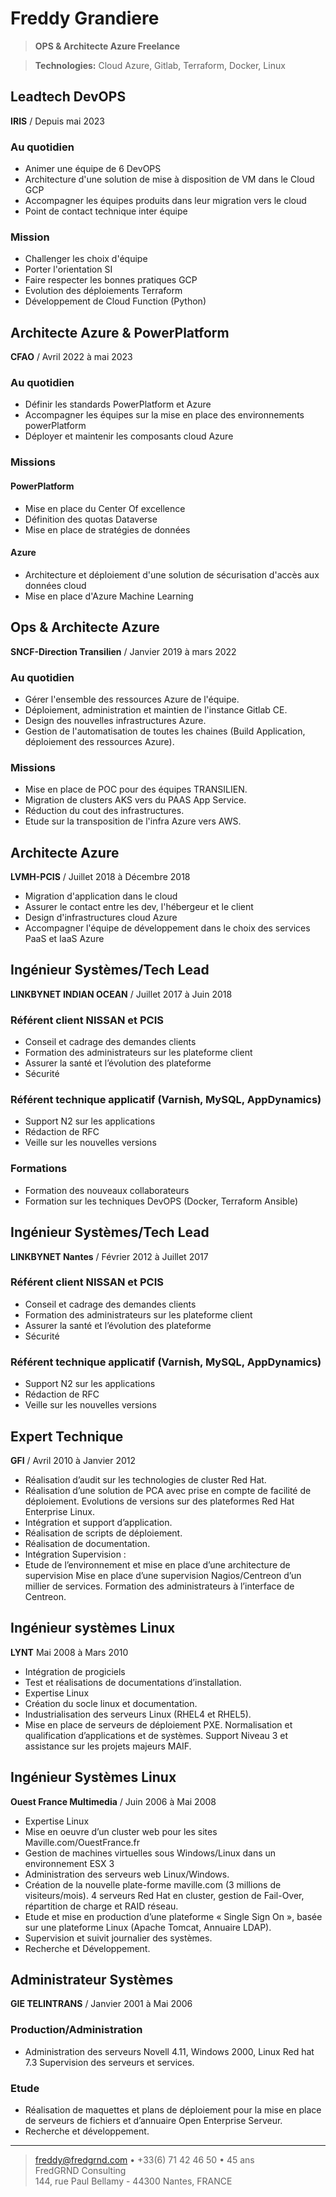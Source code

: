 # Freddy Grandiere

> **OPS & Architecte Azure Freelance**

> **Technologies:** Cloud Azure, Gitlab, Terraform, Docker, Linux

## Leadtech DevOPS

**IRIS** / Depuis mai 2023

### Au quotidien
* Animer une équipe de 6 DevOPS
* Architecture d'une solution de mise à disposition de VM dans le Cloud GCP
* Accompagner les équipes produits dans leur migration vers le cloud
* Point de contact technique inter équipe

### Mission

* Challenger les choix d'équipe
* Porter l'orientation SI
* Faire respecter les bonnes pratiques GCP
* Evolution des déploiements Terraform
* Développement de Cloud Function (Python)
<div style="page-break-after: always;"></div>

## Architecte Azure & PowerPlatform

**CFAO** / Avril 2022 à mai 2023

### Au quotidien

* Définir les standards PowerPlatform et Azure
* Accompagner les équipes sur la mise en place des environnements powerPlatform
* Déployer et maintenir les composants cloud Azure

### Missions

#### PowerPlatform
  * Mise en place du Center Of excellence 
  * Définition des quotas Dataverse
  * Mise en place de stratégies de données

#### Azure
  * Architecture et déploiement d'une solution de sécurisation d'accès aux données cloud
  * Mise en place d'Azure Machine Learning

<div style="page-break-after: always;"></div>

## Ops & Architecte Azure

**SNCF-Direction Transilien** / Janvier 2019 à mars 2022

### Au quotidien

* Gérer l'ensemble des ressources Azure de l'équipe.
* Déploiement, administration et maintien de l'instance Gitlab CE.
* Design des nouvelles infrastructures Azure.
* Gestion de l'automatisation de toutes les chaines (Build Application, déploiement des ressources Azure).

### Missions

* Mise en place de POC pour des équipes TRANSILIEN.
* Migration de clusters AKS vers du PAAS App Service.
* Réduction du cout des infrastructures.
* Etude sur la transposition de l'infra Azure vers AWS.

<div style="page-break-after: always;"></div>

## Architecte Azure

**LVMH-PCIS** / Juillet 2018 à Décembre 2018

* Migration d'application dans le cloud
* Assurer le contact entre les dev, l'hébergeur et le client
* Design d'infrastructures cloud Azure
* Accompagner l'équipe de développement dans le choix des services PaaS et IaaS Azure

## Ingénieur Systèmes/Tech Lead

**LINKBYNET INDIAN OCEAN** / Juillet 2017 à Juin 2018

### Référent client NISSAN et PCIS

* Conseil et cadrage des demandes clients
* Formation des administrateurs sur les plateforme client
* Assurer la santé et l’évolution des plateforme
* Sécurité

### Référent technique applicatif (Varnish, MySQL, AppDynamics)

* Support N2 sur les applications
* Rédaction de RFC
* Veille sur les nouvelles versions

### Formations

* Formation des nouveaux collaborateurs
* Formation sur les techniques DevOPS (Docker, Terraform Ansible)

<div style="page-break-after: always;"></div>

## Ingénieur Systèmes/Tech Lead

**LINKBYNET Nantes** / Février 2012 à Juillet 2017

### Référent client NISSAN et PCIS

* Conseil et cadrage des demandes clients
* Formation des administrateurs sur les plateforme client
* Assurer la santé et l’évolution des plateforme
* Sécurité

### Référent technique applicatif (Varnish, MySQL, AppDynamics)

* Support N2 sur les applications
* Rédaction de RFC
* Veille sur les nouvelles versions
## Expert Technique

**GFI** / Avril 2010 à Janvier 2012

* Réalisation d’audit sur les technologies de cluster Red Hat.
* Réalisation d’une solution de PCA avec prise en compte de facilité de déploiement. Evolutions de versions sur des plateformes Red Hat Enterprise Linux.
* Intégration et support d’application.
* Réalisation de scripts de déploiement.
* Réalisation de documentation.
* Intégration Supervision :
* Etude de l’environnement et mise en place d’une architecture de supervision Mise en place d’une supervision Nagios/Centreon d’un millier de services. Formation des administrateurs à l’interface de Centreon.

<div style="page-break-after: always;"></div>

## Ingénieur systèmes Linux

**LYNT** Mai 2008 à Mars 2010

* Intégration de progiciels
* Test et réalisations de documentations d’installation.
* Expertise Linux
* Création du socle linux et documentation.
* Industrialisation des serveurs Linux (RHEL4 et RHEL5).
* Mise en place de serveurs de déploiement PXE. Normalisation et qualification d’applications et de systèmes. Support Niveau 3 et assistance sur les projets majeurs MAIF.

## Ingénieur Systèmes Linux

**Ouest France Multimedia** / Juin 2006 à Mai 2008

* Expertise Linux
* Mise en oeuvre d’un cluster web pour les sites Maville.com/OuestFrance.fr
* Gestion de machines virtuelles sous Windows/Linux dans un environnement ESX 3
* Administration des serveurs web Linux/Windows.
* Création de la nouvelle plate-forme maville.com (3 millions de visiteurs/mois). 4 serveurs Red Hat en cluster, gestion de Fail-Over, répartition de charge et RAID réseau.
* Etude et mise en production d’une plateforme « Single Sign On », basée sur une plateforme Linux (Apache Tomcat, Annuaire LDAP).
* Supervision et suivit journalier des systèmes.
* Recherche et Développement.
<div style="page-break-after: always;"></div>

## Administrateur Systèmes

**GIE TELINTRANS** / Janvier 2001 à Mai 2006

### Production/Administration

* Administration des serveurs Novell 4.11, Windows 2000, Linux Red hat 7.3 Supervision des serveurs et services.

### Etude

* Réalisation de maquettes et plans de déploiement pour la mise en place de serveurs de fichiers et d’annuaire Open Enterprise Serveur.
* Recherche et développement.

----

> <freddy@fredgrnd.com> • +33(6) 71 42 46 50 • 45 ans\
> FredGRND Consulting\
> 144, rue Paul Bellamy - 44300 Nantes, FRANCE
